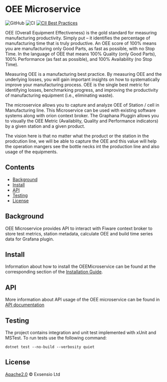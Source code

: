 # OEE Microservice

![GitHub](https://img.shields.io/github/license/Exsensio-Ltd/OEEMicroservice)
![CI](https://github.com/Exsensio-Ltd/OEEMicroservice/actions/workflows/dotnet.yml/badge.svg)
[![CII Best Practices](https://bestpractices.coreinfrastructure.org/projects/4187/badge)](https://bestpractices.coreinfrastructure.org/projects/4187)

OEE (Overall Equipment Effectiveness) is the gold standard for measuring manufacturing productivity. Simply put – it identifies the percentage of manufacturing time that is truly productive. An OEE score of 100% means you are manufacturing only Good Parts, as fast as possible, with no Stop Time. In the language of OEE that means 100% Quality (only Good Parts), 100% Performance (as fast as possible), and 100% Availability (no Stop Time).

Measuring OEE is a manufacturing best practice. By measuring OEE and the underlying losses, you will gain important insights on how to systematically improve your manufacturing process. OEE is the single best metric for identifying losses, benchmarking progress, and improving the productivity of manufacturing equipment (i.e., eliminating waste).

The microservice allows you to capture and analyze OEE of Station / cell in Manufacturing line. This Microservice can be used with existing software systems along with orion context broker. The Graphana Pluggin allows you to visually the OEE Metric (Availablity, Quality and Performance indicators) by a given station and a given product.

The vision here is that no matter what the product or the station in the prodcution line, we will be able to capture the OEE and this value will help the operation mangers see the bottle necks int the production line and also usage of the equipments.

## Contents

-   [Background](#background)
-   [Install](#install)
-   [API](#api)
-   [Testing](#testing)
-   [License](#license)

## Background

OEE Microservice provides API to interact with Fiware context broker to store test metrics, station metadata, calculate OEE and build time series data for Grafana plugin.

## Install

Information about how to install the OEEMicroservice can be found at the corresponding section of the [Installation Guide](https://github.com/Exsensio-Ltd/OEEMicroservice/blob/master/docs/installationguide.md).

## API

More information about API usage of the OEE microservice can be found in [API documentation](https://github.com/Exsensio-Ltd/OEEMicroservice/blob/master/docs/api.md)

## Testing

The project contains integration and unit test implemented with xUnit and MSTest. To run tests use the following command:

```
dotnet test --no-build --verbosity quiet
```

## License

[Apache2.0](LICENSE) © Exsensio Ltd

